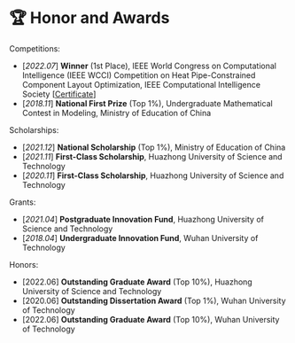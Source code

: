 # 🏆 Honor and Awards

Competitions:

- [*2022.07*] **Winner** (1st Place), IEEE World Congress on Computational Intelligence (IEEE WCCI) Competition on Heat Pipe-Constrained Component Layout Optimization, IEEE Computational Intelligence Society [[Certificate](https://drive.google.com/file/d/1abG-WYSmI18wEPAjzs267EL4lbvRqXhg/view?usp=sharing)]
- [*2018.11*] **National First Prize** (Top 1%), Undergraduate Mathematical Contest in Modeling, Ministry of Education of China

Scholarships:

- [*2021.12*] **National Scholarship** (Top 1%), Ministry of Education of China
- [*2021.11*] **First-Class Scholarship**, Huazhong University of Science and Technology
- [*2020.11*] **First-Class Scholarship**, Huazhong University of Science and Technology

Grants:

- [*2021.04*] **Postgraduate Innovation Fund**, Huazhong University of Science and Technology
- [*2018.04*] **Undergraduate Innovation Fund**, Wuhan University of Technology

Honors:

- [2022.06] **Outstanding Graduate Award** (Top 10%), Huazhong University of Science and Technology
- [2020.06] **Outstanding Dissertation Award** (Top 1%), Wuhan University of Technology
- [2022.06] **Outstanding Graduate Award** (Top 10%), Wuhan University of Technology
